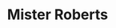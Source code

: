 ---
title: Mister Roberts
year: 1953
opening_date: 1953-11-18
closing_date: 1953-11-28
layout: productions
featured_image: 
image_caption:
image_credit:
playbill: 
category: 
Theatre: Theatre Jacksonville
Venue: Little Theatre
cast:
  Baker: Joe Vullo
  Chief Johnson: Neil Medlock
  Doc: Jay Harder
  Dolan: Lew Odom
  Dowdy: Walter Gomel
  Ensign Pulver: Bob Green
  Gerhart: John Tinney
  Insigna: Sheldon Shapero
  Lieutenant (JG) Roberts: Hobson Blackmon
  Lieutenant Ann Girard: Iris Owens
  Lindstrom: Philip J. Meunier, III
  Mannion: Jerry Hjert
  Military Policeman: Don Anderson
  Payne: Paul James
  Reber: John L. Maher
  Schlemmer: Edward O'Neill
  Shore Patrol Officer: Richard Austin
  Shore Patrolman: Sy Fader
  Stefanowski: Jack Evans
  The Captain: Jim Ashworth
  Wiley: Ken Wells
crew:
  Assistant Director: Jeanne Strickland
  Assistant Stage Manager: Margaret Lafferty
  Assistant to TD and Stage Manager: Iris Owens
  Curtain: L.J. Gift
  Director: Paul E. Geisenhof
  Make-up Assistant:
    - Isabelle Arflin
    - Shirley Cadle
    - Karen O'Shaughnessy
    - Bill Gibbs
    - Elmo Lehman
    - Polly Clendenning
    - Louise Elkins
    - Mattie Godwin
    - Jay Harder
  Make-up Chairman: Nina Branch
  Navy Technical Advisor: Lt. (JG) James B. Acton, USN
  Properties Assistant:
    - Elaine Barnert
    - Elva Stein
    - Dorothy Fudger
  Properties Chairman: Elizabeth Little
  Rehearsal Assisstant and Bookholder: Peggy Gift
  Set and Construction:
    - Lawrence Hill
    - Elizabeth Hill
    - George Sanchez
    - Ken Wells
    - Bob Green
    - Jackie Bailey
    - Carolyn Hickens
    - Gene Sayre
    - Walter Gomel
    - Walter Gomel, Jr.
    - Fritz Ashworth
    - Evelyn Bell
    - Shirley Cadle
    - Arden Milam
    - Dorothy Fudger
    - Hobson Blackmon
    - Iris Owens
    - Budd Porter
    - Elizabeth Little
    - Jay Harder
    - L.J. Gift
    - Marion Akra
    - T.J. House
    - Mollie Duke
    - Harlold Robinson
    - Rose Forney
    - Larry Maher
    - Paul Snyder
    - Sunny Greenwood
    - H. Duval
    - Ellis Barnert
    - Shirley Carruthers
    - Jay Geisenhof
    - Mort Lynch
    - Margaret Lafferty
    - Nina Branch
    - Russ Gilbert
    - Henry Bittman
    - Jerry Hjert
  Setting and Technical Direction: George A. Ramsey, Jr.
  Sound Effects and Music: George Sanchez
orchestra:
external_links:
---